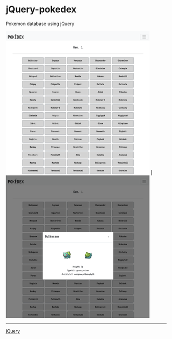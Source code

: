 # jQuery-pokedex
Pokemon database using jQuery

<img src="img/screenshot1.png" width= "450"> | <img src="img/screenshot2.png" width= "450">

---
[jQuery](https://api.jquery.com/)